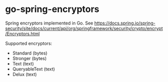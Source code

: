 # go-spring-encryptors

Spring encryptors implemented in Go.
See https://docs.spring.io/spring-security/site/docs/current/api/org/springframework/security/crypto/encrypt/Encryptors.html

Supported encryptors:
 
- Standard (bytes)
- Stronger (bytes)
- Text (text)
- QueryableText (text)
- Delux (text)
